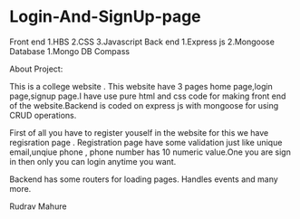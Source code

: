 # Login-And-SignUp-page
Front end 1.HBS 2.CSS 3.Javascript  Back end 1.Express js 2.Mongoose  Database  1.Mongo DB Compass

About Project:

This is a college website . This website  have 3 pages home page,login page,signup page.I have use pure html and css code for making front end of the website.Backend is coded on express js with mongoose for using CRUD operations.

First of all you have to register youself in the website for this we have regisration page . Registration page have some validation just like unique email,unqiue phone , phone number has 10 numeric value.One you are sign in then only you can login anytime you want.

Backend has some routers for loading pages. Handles events and many more.


Rudrav Mahure 
